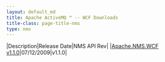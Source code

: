 ```yaml
---
layout: default_md
title: Apache ActiveMQ ™ -- WCF Downloads 
title-class: page-title-nms
type: nms
---
```


|Description|Release Date|NMS API Rev|
|[Apache.NMS.WCF v1.1.0](apachenmswcf-v110)|07/12/2009|v1.1.0|


